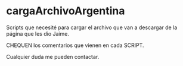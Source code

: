 # cargaArchivoArgentina
Scripts que necesité para cargar el archivo que van a descargar de la página que les dio Jaime.

CHEQUEN los comentarios que vienen en cada SCRIPT.

Cualquier duda me pueden contactar.

